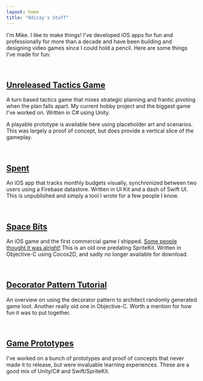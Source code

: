 ```yaml
---
layout: home
title: "Odicay's Stuff"
---
```


I'm Mike. I like to make things! I've developed iOS apps for fun and professionally for more than a decade and have been building and designing video games since I could hold a pencil. Here are some things I've made for fun:

&nbsp;
## [Unreleased Tactics Game][tactics-gif]
A turn based tactics game that mixes strategic planning and frantic pivoting when the plan falls apart. My current hobby project and the biggest game I've worked on. Written in C# using Unity. 

A playable prototype is available here using placeholder art and scenarios. This was largely a proof of concept, but does provide a vertical slice of the gameplay.

&nbsp;
## [Spent][spent-app]
An iOS app that tracks monthly budgets visually, synchronized between two users using a Firebase datastore. Written in UI Kit and a dash of Swift UI. This is unpublished and simply a tool I wrote for a few people I know.

&nbsp;
## [Space Bits][space-bits-trailer]
An iOS game and the first commercial game I shipped. [Some people thought it was alright!][space-bits-review] This is an old one predating SpriteKit. Written in Objective-C using Cocos2D, and sadly no longer available for download.

&nbsp;
## [Decorator Pattern Tutorial][decorator-tutorial]
An overview on using the decorator pattern to architect randomly generated game loot. Another really old one in Objective-C. Worth a mention for how fun it was to put together.

&nbsp;
## [Game Prototypes][game-prototypes]
I've worked on a bunch of prototypes and proof of concepts that never made it to release, but were invaluable learning experiences. These are a good mix of Unity/C# and Swift/SpriteKit.

&nbsp;

[decorator-tutorial]: https://github.com/odicay/RandomlyDecoratedItems
[tactics-gif]: https://i.imgur.com/axjl6Tg.mp4
[space-bits-trailer]: https://www.youtube.com/watch?v=i0PIoDkulos
[space-bits-review]: https://web.archive.org/web/20131124124059/https://techraptor.net/2013/09/03/space-bits-review-ios/
[spent-app]: https://i.imgur.com/pNUd1se.mp4
[game-prototypes]: https://youtu.be/h7YrKNgm-EE
